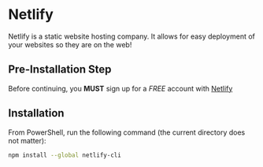 # Netlify

Netlify is a static website hosting company. It allows for easy deployment of your websites so they are on the web!

## Pre-Installation Step

Before continuing, you **MUST** sign up for a _FREE_ account with [Netlify](https://www.netlify.com/)

## Installation

From PowerShell, run the following command (the current directory does not matter):

```sh
npm install --global netlify-cli
```
